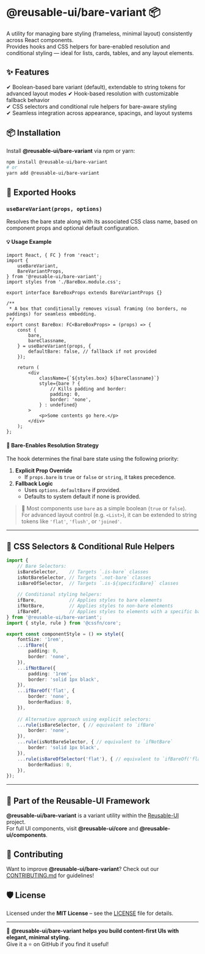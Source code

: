 # @reusable-ui/bare-variant 📦  

A utility for managing bare styling (frameless, minimal layout) consistently across React components.  
Provides hooks and CSS helpers for bare-enabled resolution and conditional styling — ideal for lists, cards, tables, and any layout elements.

## ✨ Features
✔ Boolean-based bare variant (default), extendable to string tokens for advanced layout modes
✔ Hook-based resolution with customizable fallback behavior  
✔ CSS selectors and conditional rule helpers for bare-aware styling  
✔ Seamless integration across appearance, spacings, and layout systems

## 📦 Installation
Install **@reusable-ui/bare-variant** via npm or yarn:

```sh
npm install @reusable-ui/bare-variant
# or
yarn add @reusable-ui/bare-variant
```

## 🧩 Exported Hooks

### `useBareVariant(props, options)`

Resolves the bare state along with its associated CSS class name, based on component props and optional default configuration.

#### 💡 Usage Example

```tsx
import React, { FC } from 'react';
import {
    useBareVariant,
    BareVariantProps,
} from '@reusable-ui/bare-variant';
import styles from './BareBox.module.css';

export interface BareBoxProps extends BareVariantProps {}

/**
 * A box that conditionally removes visual framing (no borders, no paddings) for seamless embedding.
 */
export const BareBox: FC<BareBoxProps> = (props) => {
    const {
        bare,
        bareClassname,
    } = useBareVariant(props, {
        defaultBare: false, // fallback if not provided
    });
    
    return (
        <div
            className={`${styles.box} ${bareClassname}`}
            style={bare ? {
                // Kills padding and border:
                padding: 0,
                border: 'none',
            } : undefined}
        >
            <p>Some contents go here.</p>
        </div>
    );
};
```

#### 🧠 Bare-Enables Resolution Strategy

The hook determines the final bare state using the following priority:
1. **Explicit Prop Override**  
   - If `props.bare` is `true` or `false` or `string`, it takes precedence.
2. **Fallback Logic**  
   - Uses `options.defaultBare` if provided.
   - Defaults to system default if none is provided.

> 🔧 Most components use `bare` as a simple boolean (`true` or `false`).  
> For advanced layout control (e.g. `<List>`), it can be extended to string tokens like `'flat'`, `'flush'`, or `'joined'`.

---

## 🎨 CSS Selectors & Conditional Rule Helpers

```ts
import {
    // Bare Selectors:
    isBareSelector,    // Targets `.is-bare` classes
    isNotBareSelector, // Targets `.not-bare` classes
    isBareOfSelector,  // Targets `.is-${specificBare}` classes
    
    // Conditional styling helpers:
    ifBare,            // Applies styles to bare elements
    ifNotBare,         // Applies styles to non-bare elements
    ifBareOf,          // Applies styles to elements with a specific bare mode
} from '@reusable-ui/bare-variant';
import { style, rule } from '@cssfn/core';

export const componentStyle = () => style({
    fontSize: '1rem',
    ...ifBare({
        padding: 0,
        border: 'none',
    }),
    ...ifNotBare({
        padding: '1rem',
        border: 'solid 1px black',
    }),
    ...ifBareOf('flat', {
        border: 'none',
        borderRadius: 0,
    }),
    
    // Alternative approach using explicit selectors:
    ...rule(isBareSelector, { // equivalent to `ifBare`
        border: 'none',
    }),
    ...rule(isNotBareSelector, { // equivalent to `ifNotBare`
        border: 'solid 1px black',
    }),
    ...rule(isBareOfSelector('flat'), { // equivalent to `ifBareOf('flat')`
        borderRadius: 0,
    }),
});
```

---

## 📖 Part of the Reusable-UI Framework  
**@reusable-ui/bare-variant** is a variant utility within the [Reusable-UI](https://github.com/reusable-ui/reusable-ui-monorepo) project.  
For full UI components, visit **@reusable-ui/core** and **@reusable-ui/components**.

## 🤝 Contributing  
Want to improve **@reusable-ui/bare-variant**? Check out our [CONTRIBUTING.md](./CONTRIBUTING.md) for guidelines!  

## 🛡️ License  
Licensed under the **MIT License** – see the [LICENSE](./LICENSE) file for details.  

---

🚀 **@reusable-ui/bare-variant helps you build content-first UIs with elegant, minimal styling.**  
Give it a ⭐ on GitHub if you find it useful!  
